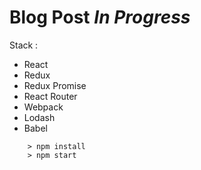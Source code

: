 # Blog Post ***In Progress***

Stack :
* React
* Redux
* Redux Promise
* React Router
* Webpack
* Lodash
* Babel

```
	> npm install
	> npm start
```
